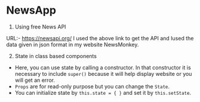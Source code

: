# NewsApp

1. Using free News API

URL:- https://newsapi.org/ 
I used the above link to get the API and Iused the data given in json format in my website NewsMonkey. 

2. State in class based components

- Here, you can use state by calling a constructor. In that constructor it is necessary to include `super()` because it will help display website or you will get an error.
- `Props` are for read-only purpose but you can change the `State`.
- You can initialize state by `this.state = { }` and set it by `this.setState`.
